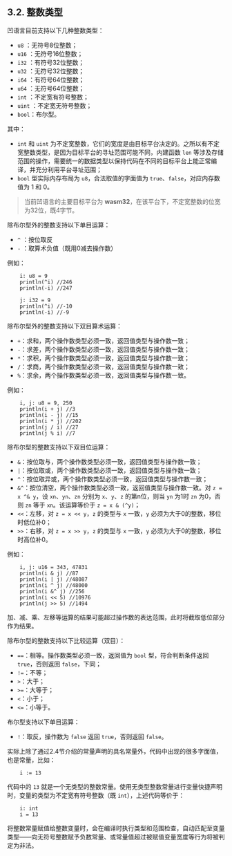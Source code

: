 ## 3.2. 整数类型

凹语言目前支持以下几种整数类型：

- `u8` ：无符号8位整数；
- `u16` ：无符号16位整数；
- `i32` ：有符号32位整数；
- `u32` ：无符号32位整数；
- `i64` ：有符号64位整数；
- `u64` ：无符号64位整数；
- `int` ：不定宽有符号整数；
- `uint` ：不定宽无符号整数；
- `bool`：布尔型。

其中：
- `int` 和 `uint` 为不定宽整数，它们的宽度是由目标平台决定的。之所以有不定宽整数类型，是因为目标平台的寻址范围可能不同，内建函数 `len` 等涉及存储范围的操作，需要统一的数据类型以保持代码在不同的目标平台上能正常编译，并充分利用平台寻址范围；
- `bool` 型实际内存布局为 `u8`，合法取值的字面值为 `true`、`false`，对应内存数值为 1 和 0。

> 当前凹语言的主要目标平台为 **wasm32**，在该平台下，不定宽整数的位宽为32位，既4字节。

除布尔型外的整数支持以下单目运算：
- `^` ：按位取反
- `-` ：取算术负值（既用0减去操作数）

例如：
```wa
    i: u8 = 9
    println(^i) //246
    println(-i) //247

    j: i32 = 9
    println(^i) //-10
    println(-i) //-9
```

除布尔型外的整数支持以下双目算术运算：
- `+`：求和，两个操作数类型必须一致，返回值类型与操作数一致；
- `-`：求差，两个操作数类型必须一致，返回值类型与操作数一致；
- `*`：求积，两个操作数类型必须一致，返回值类型与操作数一致；
- `/`：求商，两个操作数类型必须一致，返回值类型与操作数一致；
- `%`：求余，两个操作数类型必须一致，返回值类型与操作数一致。

例如：
```wa
    i, j: u8 = 9, 250
    println(i + j) //3
    println(i - j) //15
    println(i * j) //202
    println(j / i) //27
    println(j % i) //7
```

除布尔型的整数支持以下双目位运算：
- `&`：按位取与，两个操作数类型必须一致，返回值类型与操作数一致；
- `|`：按位取或，两个操作数类型必须一致，返回值类型与操作数一致；
- `^`：按位取异或，两个操作数类型必须一致，返回值类型与操作数一致；
- `&^`：按位清空，两个操作数类型必须一致，返回值类型与操作数一致。对 `z = x ^& y`，设 `xn`、`yn`、`zn` 分别为 `x`、`y`、`z` 的第n位，则当 `yn` 为1时 `zn` 为0，否则 `zn` 等于 `xn`。该运算等价于 `z = x & (^y)`；
- `<<`：左移，对 `z = x << y`，`z` 的类型与 `x` 一致，`y` 必须为大于0的整数，移位时低位补0；
- `>>`：右移，对 `z = x >> y`，`z` 的类型与 `x` 一致，`y` 必须为大于0的整数，移位时高位补0。

例如：
```wa
    i, j: u16 = 343, 47831
	println(i & j) //87
	println(i | j) //48087
	println(i ^ j) //48000
	println(i &^ j) //256
	println(i << 5) //10976
	println(j >> 5) //1494
```

加、减、乘、左移等运算的结果可能超过操作数的表达范围，此时将截取低位部分作为结果。

除布尔型的整数支持以下比较运算（双目）：
- `==`：相等。操作数类型必须一致，返回值为 `bool` 型，符合判断条件返回 `true`，否则返回 `false`，下同；
- `!=`：不等；
- `>`：大于；
- `>=`：大等于；
- `<`：小于；
- `<=`：小等于。

 布尔型支持以下单目运算：
 - `!`：取反，操作数为 `false` 返回 `true`，否则返回 `false`。

实际上除了通过2.4节介绍的常量声明的具名常量外，代码中出现的很多字面值，也是常量，比如：
```wa
    i := 13
```

代码中的 `13` 就是一个无类型的整数常量。使用无类型整数常量进行变量快捷声明时，变量的类型为不定宽有符号整数（既 `int`），上述代码等价于：
```wa
    i: int
    i = 13
```

将整数常量赋值给整数变量时，会在编译时执行类型和范围检查，自动匹配至变量类型——向无符号整数赋予负数常量、或常量值超过被赋值变量宽度等行为将被判定为非法。